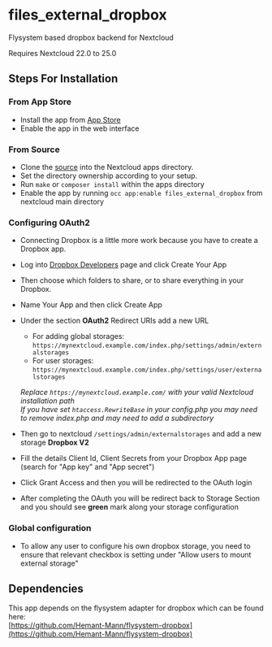 # files_external_dropbox
Flysystem based dropbox backend for Nextcloud

Requires Nextcloud 22.0 to 25.0

## Steps For Installation
### From App Store
- Install the app from [App Store](https://apps.nextcloud.com/apps/files_external_dropbox)
- Enable the app in the web interface
### From Source
- Clone the [source](https://github.com/DJaeger/files_external_dropbox.git) into the Nextcloud apps directory.
- Set the directory ownership according to your setup.
- Run `make` or `composer install` within the apps directory
- Enable the app by running `occ app:enable files_external_dropbox` from nextcloud main directory
### Configuring OAuth2
- Connecting Dropbox is a little more work because you have to create a Dropbox app.
- Log into [Dropbox Developers](http://www.dropbox.com/developers) page and click Create Your App
- Then choose which folders to share, or to share everything in your Dropbox.
- Name Your App and then click Create App
- Under the section **OAuth2** Redirect URIs add a new URL
  - For adding global storages:<br>
    ```https://mynextcloud.example.com/index.php/settings/admin/externalstorages```
  - For user storages:<br>
    ```https://mynextcloud.example.com/index.php/settings/user/externalstorages```

  _Replace `https://mynextcloud.example.com/` with your valid Nextcloud installation path_<br>
  _If you have set `htaccess.RewriteBase` in your config.php you may need to remove index.php and may need to add a subdirectory_
- Then go to nextcloud ```/settings/admin/externalstorages``` and add a new storage **Dropbox V2**
- Fill the details Client Id, Client Secrets from your Dropbox App page (search for "App key" and "App secret")
- Click Grant Access and then you will be redirected to the OAuth login
- After completing the OAuth you will be redirect back to Storage Section and you should see **green** mark along your storage configuration
### Global configuration
- To allow any user to configure his own dropbox storage, you need to ensure that relevant checkbox is setting under "Allow users to mount external storage"

## Dependencies
This app depends on the flysystem adapter for dropbox which can be found here:<br>
[https://github.com/Hemant-Mann/flysystem-dropbox](https://github.com/Hemant-Mann/flysystem-dropbox)
